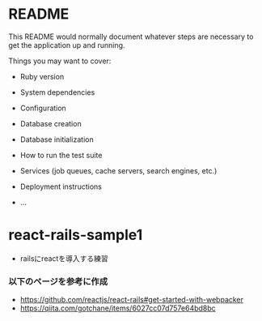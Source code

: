 # README

This README would normally document whatever steps are necessary to get the
application up and running.

Things you may want to cover:

* Ruby version

* System dependencies

* Configuration

* Database creation

* Database initialization

* How to run the test suite

* Services (job queues, cache servers, search engines, etc.)

* Deployment instructions

* ...
# react-rails-sample1
-  railsにreactを導入する練習

### 以下のページを参考に作成
- https://github.com/reactjs/react-rails#get-started-with-webpacker
- https://qiita.com/gotchane/items/6027cc07d757e64bd8bc

